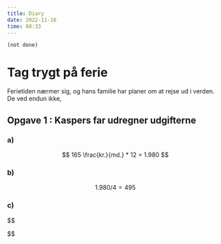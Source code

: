 ```yaml
---
title: Diary
date: 2022-11-16
time: 08:33
---
```


```tasks
(not done)
```

# Tag trygt på ferie

Ferietiden nærmer sig, og hans familie har planer om at rejse ud i verden. De ved endun ikke, 

## Opgave 1 : Kaspers far udregner udgifterne

### a)

$$
165 \frac{kr.}{md.} * 12 = 1.980
$$

### b)

$$
1.980 / 4 = 495
$$

### c)

$$

$$